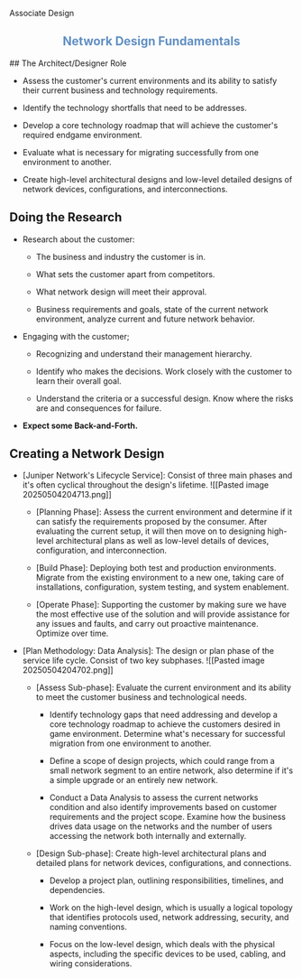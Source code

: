 Associate Design

<h2 style="color:#6290C3"><center> Network Design Fundamentals </center></h2>
## The Architect/Designer Role

- Assess the customer's current environments and its ability to satisfy their current business and technology requirements.
	
- Identify the technology shortfalls that need to be addresses.
	
- Develop a core technology roadmap that will achieve the customer's required endgame environment.
	
- Evaluate what is necessary for migrating successfully from one environment to another.
	
- Create high-level architectural designs and low-level detailed designs of network devices, configurations, and interconnections.
## Doing the Research

- Research about the customer:
	
	- The business and industry the customer is in.
		
	- What sets the customer apart from competitors.
		
	- What network design will meet their approval.
		
	- Business requirements and goals, state of the current network environment, analyze current and future network behavior.
	
- Engaging with the customer;
	
	- Recognizing and understand their management hierarchy.
		
	- Identify who makes the decisions. Work closely with the customer to learn their overall goal.
		
	- Understand the criteria or a successful design. Know where the risks are and consequences for failure.
	
- **Expect some Back-and-Forth.**
## Creating a Network Design

- [Juniper Network's Lifecycle Service]: Consist of three main phases and it's often cyclical throughout the design's lifetime.
	![[Pasted image 20250504204713.png]]
	- [Planning Phase]: Assess the current environment and determine if it can satisfy the requirements proposed by the consumer. After evaluating the current setup, it will then move on to designing high-level architectural plans as well as low-level details of devices, configuration, and interconnection.
		
	- [Build Phase]: Deploying both test and production environments. Migrate from the existing environment to a new one, taking care of installations, configuration, system testing, and system enablement.
		
	- [Operate Phase]: Supporting the customer by making sure we have the most effective use of the solution and will provide assistance for any issues and faults, and carry out proactive maintenance. Optimize over time.
	
- [Plan Methodology: Data Analysis]: The design or plan phase of the service life cycle. Consist of two key subphases.
	![[Pasted image 20250504204702.png]]
	- [Assess Sub-phase]: Evaluate the current environment and its ability to meet the customer business and technological needs. 
		
		- Identify technology gaps that need addressing and develop a core technology roadmap to achieve the customers desired in game environment. Determine what's necessary for successful migration from one environment to another. 
			
		- Define a scope of design projects, which could range from a small network segment to an entire network, also determine if it's a simple upgrade or an entirely new network.
			
		- Conduct a Data Analysis to assess the current networks condition and also identify improvements based on customer requirements and the project scope. Examine how the business drives data usage on the networks and the number of users accessing the network both internally and externally.
		
	- [Design Sub-phase]: Create high-level architectural plans and detailed plans for network devices, configurations, and connections.
		
		- Develop a project plan, outlining responsibilities, timelines, and dependencies.
			
		- Work on the high-level design, which is usually a logical topology that identifies protocols used, network addressing, security, and naming conventions.
			
		- Focus on the low-level design, which deals with the physical aspects, including the specific devices to be used, cabling, and wiring considerations.


